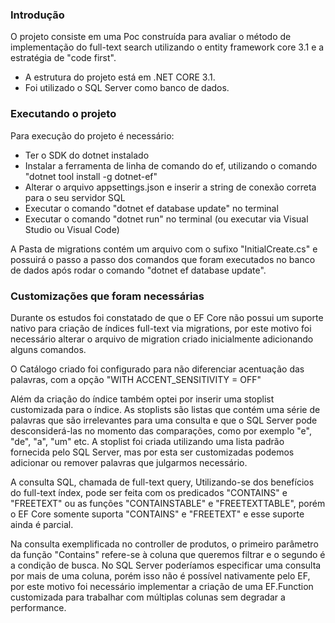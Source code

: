 ### Introdução
O projeto consiste em uma Poc construída para avaliar o método de implementação do full-text search utilizando o entity framework core 3.1 e a estratégia de "code first".

- A estrutura do projeto está em .NET CORE 3.1.
- Foi utilizado o SQL Server como banco de dados.

### Executando o projeto
Para execução do projeto é necessário:
- Ter o SDK do dotnet instalado
- Instalar a ferramenta de linha de comando do ef, utilizando o comando "dotnet tool install -g dotnet-ef"
- Alterar o arquivo appsettings.json e inserir a string de conexão correta para o seu servidor SQL
- Executar o comando "dotnet ef database update" no terminal
- Executar o comando "dotnet run" no terminal (ou executar via Visual Studio ou Visual Code)

A Pasta de migrations contém um arquivo com o sufixo "InitialCreate.cs" e possuirá o passo a passo dos comandos que  foram executados no banco de dados após rodar o comando "dotnet ef database update".

### Customizações que foram necessárias
Durante os estudos foi constatado de que o EF Core não possui um suporte nativo para criação de índices full-text via migrations, por este motivo foi necessário alterar o arquivo de migration criado inicialmente adicionando alguns comandos.

O Catálogo criado foi configurado para não diferenciar acentuação das palavras, com a opção "WITH ACCENT_SENSITIVITY = OFF"

Além da criação do índice também optei por inserir uma stoplist customizada para o índice. As stoplists são listas que contém uma série de palavras que são irrelevantes para uma consulta e que o SQL Server pode desconsiderá-las no momento das comparações, como por exemplo "e", "de", "a", "um" etc. A stoplist foi criada utilizando uma lista padrão fornecida pelo SQL Server, mas por esta ser customizadas podemos adicionar ou remover palavras que julgarmos necessário.

A consulta SQL, chamada de full-text query, Utilizando-se dos benefícios do full-text índex, pode ser feita com os predicados "CONTAINS" e "FREETEXT" ou as funções "CONTAINSTABLE" e "FREETEXTTABLE", porém o EF Core somente suporta "CONTAINS" e "FREETEXT" e esse suporte ainda é parcial.

Na consulta exemplificada no controller de produtos, o primeiro parâmetro da função "Contains" refere-se à coluna que queremos filtrar e o segundo é a condição de busca. No SQL Server poderíamos especificar uma consulta por mais de uma coluna, porém isso não é possível nativamente pelo EF, por este motivo foi necessário implementar a criação de uma EF.Function customizada para trabalhar com múltiplas colunas sem degradar a performance. 






 


